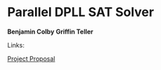 # Parallel DPLL SAT Solver
**Benjamin Colby**
**Griffin Teller**

Links:

[Project Proposal](proposal.md)